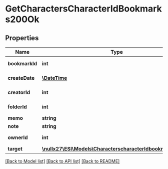 # GetCharactersCharacterIdBookmarks200Ok

## Properties
Name | Type | Description | Notes
------------ | ------------- | ------------- | -------------
**bookmarkId** | **int** | bookmark_id integer | 
**createDate** | [**\DateTime**](\DateTime.md) | create_date string | 
**creatorId** | **int** | creator_id integer | 
**folderId** | **int** | folder_id integer | [optional] 
**memo** | **string** | memo string | 
**note** | **string** | note string | 
**ownerId** | **int** | owner_id integer | 
**target** | [**\nullx27\ESI\Models\CharacterscharacterIdbookmarksTarget**](CharacterscharacterIdbookmarksTarget.md) |  | [optional] 

[[Back to Model list]](../README.md#documentation-for-models) [[Back to API list]](../README.md#documentation-for-api-endpoints) [[Back to README]](../README.md)


